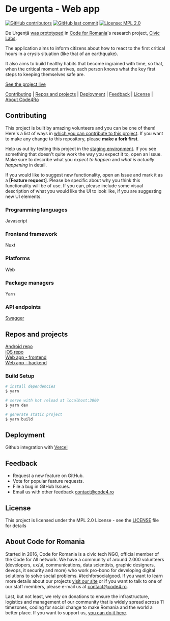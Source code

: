 # De urgenta - Web app

[![GitHub contributors](https://img.shields.io/github/contributors/code4romania/de-urgenta-client.svg?style=for-the-badge)](https://github.com/code4romania/de-urgenta-client/graphs/contributors) [![GitHub last commit](https://img.shields.io/github/last-commit/code4romania/de-urgenta-client.svg?style=for-the-badge)](https://github.com/code4romania/de-urgenta-client/commits/master) [![License: MPL 2.0](https://img.shields.io/badge/license-MPL%202.0-brightgreen.svg?style=for-the-badge)](https://opensource.org/licenses/MPL-2.0)

De Urgență [was prototyped](https://civiclabs.ro/ro/solutions/stay-together) in [Code for Romania](https://code4.ro/ro)'s research project, [Civic Labs](https://civiclabs.ro/ro).

The application aims to inform citizens about how to react to the first critical hours in a crysis situation (like that of an earthquake).

It also aims to build healthy habits that become ingrained with time, so that, when the critical moment arrives, each person knows what the key first steps to keeping themselves safe are.

[See the project live](https://de-urgenta-client-git-develop-code4romania.vercel.app)

[Contributing](#contributing) | [Repos and projects](#repos-and-projects) | [Deployment](#deployment) | [Feedback](#feedback) | [License](#license) | [About Code4Ro](#about-code4ro)

## Contributing

This project is built by amazing volunteers and you can be one of them! Here's a list of ways in [which you can contribute to this project](https://github.com/code4romania/.github/blob/master/CONTRIBUTING.md). If you want to make any change to this repository, please **make a fork first**.

Help us out by testing this project in the [staging environment](https://de-urgenta-client-git-develop-code4romania.vercel.app). If you see something that doesn't quite work the way you expect it to, open an Issue. Make sure to describe what you _expect to happen_ and _what is actually happening_ in detail.

If you would like to suggest new functionality, open an Issue and mark it as a **[Feature request]**. Please be specific about why you think this functionality will be of use. If you can, please include some visual description of what you would like the UI to look like, if you are suggesting new UI elements.

### Programming languages

Javascript

### Frontend framework

Nuxt

### Platforms

Web

### Package managers

Yarn

### API endpoints

[Swagger](https://api.deurgenta.hostmysite.ro/swagger/index.html)

## Repos and projects

[Android repo](https://github.com/code4romania/de-urgenta-android)  
[iOS repo](https://github.com/code4romania/de-urgenta-ios)  
[Web app - frontend](https://github.com/code4romania/de-urgenta-client)  
[Web app - backend](https://github.com/code4romania/de-urgenta-backend)

### Build Setup

```bash
# install dependencies
$ yarn

# serve with hot reload at localhost:3000
$ yarn dev

# generate static project
$ yarn build
```

## Deployment

Github integration with [Vercel](https://vercel.com)

## Feedback

- Request a new feature on GitHub.
- Vote for popular feature requests.
- File a bug in GitHub Issues.
- Email us with other feedback contact@code4.ro

## License

This project is licensed under the MPL 2.0 License - see the [LICENSE](LICENSE) file for details

## About Code for Romania

Started in 2016, Code for Romania is a civic tech NGO, official member of the Code for All network. We have a community of around 2.000 volunteers (developers, ux/ui, communications, data scientists, graphic designers, devops, it security and more) who work pro-bono for developing digital solutions to solve social problems. #techforsocialgood. If you want to learn more details about our projects [visit our site](https://www.code4.ro/en/) or if you want to talk to one of our staff members, please e-mail us at contact@code4.ro.

Last, but not least, we rely on donations to ensure the infrastructure, logistics and management of our community that is widely spread across 11 timezones, coding for social change to make Romania and the world a better place. If you want to support us, [you can do it here](https://code4.ro/en/donate/).
